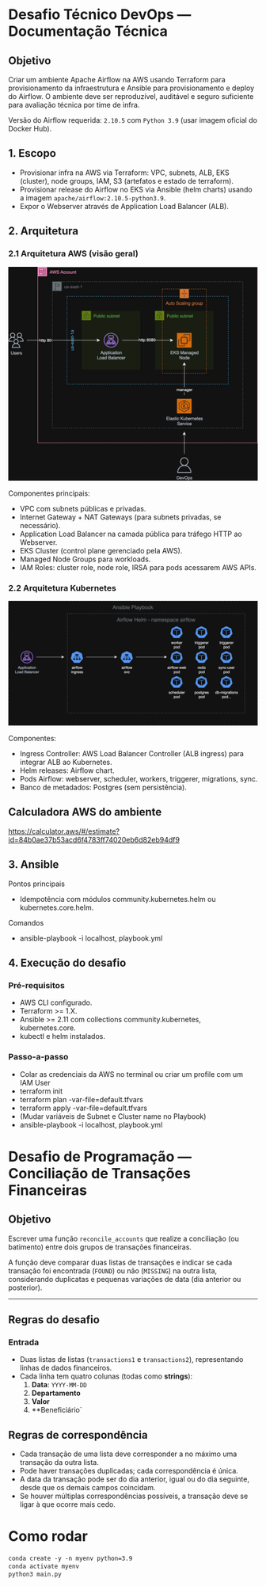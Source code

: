 # Desafio Técnico DevOps — Documentação Técnica

## Objetivo
Criar um ambiente Apache Airflow na AWS usando Terraform para provisionamento da infraestrutura e Ansible para provisionamento e deploy do Airflow. O ambiente deve ser reproduzível, auditável e seguro suficiente para avaliação técnica por time de infra.

Versão do Airflow requerida: `2.10.5` com `Python 3.9` (usar imagem oficial do Docker Hub).

## 1. Escopo
- Provisionar infra na AWS via Terraform: VPC, subnets, ALB, EKS (cluster), node groups, IAM, S3 (artefatos e estado de terraform).
- Provisionar release do Airflow no EKS via Ansible (helm charts) usando a imagem `apache/airflow:2.10.5-python3.9`.  
- Expor o Webserver através de Application Load Balancer (ALB).  


## 2. Arquitetura

### 2.1 Arquitetura AWS (visão geral)
![(Imagem: `assets/AWS.jpg`)](assets/AWS.jpg)

Componentes principais:
- VPC com subnets públicas e privadas.  
- Internet Gateway + NAT Gateways (para subnets privadas, se necessário).  
- Application Load Balancer na camada pública para tráfego HTTP ao Webserver.  
- EKS Cluster (control plane gerenciado pela AWS).  
- Managed Node Groups para workloads.  
- IAM Roles: cluster role, node role, IRSA para pods acessarem AWS APIs.  

### 2.2 Arquitetura Kubernetes
![(Imagem: `assets/K8S.jpg`)](assets/K8S.jpg)

Componentes:
- Ingress Controller: AWS Load Balancer Controller (ALB ingress) para integrar ALB ao Kubernetes.  
- Helm releases: Airflow chart.  
- Pods Airflow: webserver, scheduler, workers, triggerer, migrations, sync.  
- Banco de metadados: Postgres (sem persistência).  

## Calculadora AWS do ambiente

https://calculator.aws/#/estimate?id=84b0ae37b53acd6f4783ff74020eb6d82eb94df9

## 3. Ansible

Pontos principais
- Idempotência com módulos community.kubernetes.helm ou kubernetes.core.helm.

Comandos
- ansible-playbook -i localhost, playbook.yml

## 4. Execução do desafio

### Pré-requisitos
- AWS CLI configurado.
- Terraform >= 1.X.
- Ansible >= 2.11 com collections community.kubernetes, kubernetes.core.
- kubectl e helm instalados.

### Passo-a-passo
- Colar as credenciais da AWS no terminal ou criar um profile com um IAM User
- terraform init
- terraform plan -var-file=default.tfvars
- terraform apply -var-file=default.tfvars
- (Mudar variáveis de Subnet e Cluster name no Playbook)
- ansible-playbook -i localhost, playbook.yml

# Desafio de Programação — Conciliação de Transações Financeiras

## Objetivo
Escrever uma função `reconcile_accounts` que realize a conciliação (ou batimento) entre dois grupos de transações financeiras.  

A função deve comparar duas listas de transações e indicar se cada transação foi encontrada (`FOUND`) ou não (`MISSING`) na outra lista, considerando duplicatas e pequenas variações de data (dia anterior ou posterior).

---

## Regras do desafio

### Entrada
- Duas listas de listas (`transactions1` e `transactions2`), representando linhas de dados financeiros.  
- Cada linha tem quatro colunas (todas como **strings**):
  1. **Data**: `YYYY-MM-DD`
  2. **Departamento**
  3. **Valor**
  4. **Beneficiário`

## Regras de correspondência
- Cada transação de uma lista deve corresponder a no máximo uma transação da outra lista.
- Pode haver transações duplicadas; cada correspondência é única.
- A data da transação pode ser do dia anterior, igual ou do dia seguinte, desde que os demais campos coincidam.
- Se houver múltiplas correspondências possíveis, a transação deve se ligar à que ocorre mais cedo.

# Como rodar
```shell
conda create -y -n myenv python=3.9
conda activate myenv
python3 main.py
```

